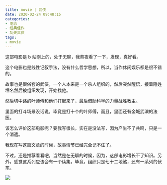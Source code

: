 ```yaml
---
title: movie | 武侠
date: 2020-02-24 09:48:15
categories:
- 电影
- 经典佳作
- 功夫武侠
tags:
- movie
---
```

这部电影是 b 站刚上的，处于无聊，我熬夜看了一下，发现，真好看。

<!-- more -->

这个电影也是线性记叙手法，没有什么哲学思想，所以，当作休闲娱乐都是很不错的。

故事也是很俗套的武侠，一个人本来是一个杀人组织的，然后突然醒悟，接着隐姓埋名然后被组织发现，开始找他。

然后切中路的叶师傅和他们打起来了，最后借助科学的力量战胜教主。

里面的打斗场景没话说，毕竟是打十个的叶师傅，而且，里面还有金城武演的法医。

该怎么评价这部电影呢？要我写很长，实在是没法写，因为产生不了共鸣，只是一个消遣。

我现在写这篇文章的时候，故事情节已经完全记不住了。

不过，还是推荐看看吧，当然是在无聊的时候，因为，这部电影增长不了知识。另外，感觉这系列应该会有一个续集，毕竟，组织只是七十二地煞，还有一系列的伏笔。

![](/images/movie/28.jpg)
